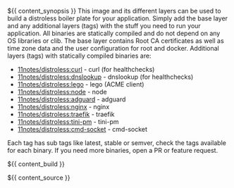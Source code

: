 ${{ content_synopsis }} This image and its different layers can be used to build a distroless boiler plate for your application. Simply add the base layer and any additional layers (tags) with the stuff you need to run your application. All binaries are statically compiled and do not depend on any OS libraries or clib. The base layer contains Root CA certificates as well as time zone data and the user configuration for root and docker. Additional layers (tags) with statically compiled binaries are:

* [11notes/distroless:curl](https://github.com/11notes/docker-distroless/blob/master/curl.dockerfile) - curl (for healthchecks)
* [11notes/distroless:dnslookup](https://github.com/11notes/docker-distroless/blob/master/dnslookup.dockerfile) - dnslookup (for healthchecks)
* [11notes/distroless:lego](https://github.com/11notes/docker-distroless/blob/master/lego.dockerfile) - lego (ACME client)
* [11notes/distroless:node](https://github.com/11notes/docker-node) - node
* [11notes/distroless:adguard](https://github.com/11notes/docker-adguard) - adguard
* [11notes/distroless:nginx](https://github.com/11notes/docker-nginx) - nginx
* [11notes/distroless:traefik](https://github.com/11notes/docker-traefik) - traefik
* [11notes/distroless:tini-pm](https://github.com/11notes/go-tini-pm) - tini-pm
* [11notes/distroless:cmd-socket](https://github.com/11notes/go-cmd-socket) - cmd-socket

Each tag has sub tags like latest, stable or semver, check the tags available for each binary. If you need more binaries, open a PR or feature request.

${{ content_build }}

${{ content_source }}